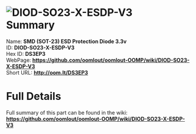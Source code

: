 
![DIOD-SO23-X-ESDP-V3](https://github.com/oomlout/oomlout-OOMP/blob/master/parts/DIOD-SO23-X-ESDP-V3/DIOD-SO23-X-ESDP-V3_420.jpg)   
Summary
=================
  
Name: __SMD (SOT-23) ESD Protection Diode 3.3v__    
ID: __DIOD-SO23-X-ESDP-V3__   
Hex ID: __DS3EP3__   
WebPage: __https://github.com/oomlout/oomlout-OOMP/wiki/DIOD-SO23-X-ESDP-V3__   
Short URL: __http://oom.lt/DS3EP3__   

Full Details
==========================
Full summary of this part can be found in the wiki:   
__https://github.com/oomlout/oomlout-OOMP/wiki/DIOD-SO23-X-ESDP-V3__    

